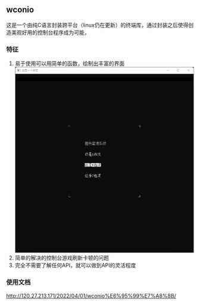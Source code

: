 ## wconio

这是一个由纯C语言封装跨平台（linux仍在更新）的终端库，通过封装之后使得创造美观好用的控制台程序成为可能，

### 特征
1. 易于使用可以用简单的函数，绘制出丰富的界面
![简易高亮选项](https://github.com/LightEverything/wconio/blob/main/resource/hight.png)
3. 简单的解决的控制台游戏刷新卡顿的问题
4. 完全不需要了解任何API，就可以做到API的灵活程度

### 使用文档

http://120.27.213.171/2022/04/01/wconio%E6%95%99%E7%A8%8B/
